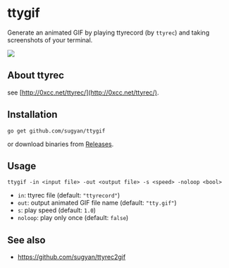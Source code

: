 ttygif
======

Generate an animated GIF by playing ttyrecord (by `ttyrec`) and taking screenshots of your terminal.

![](https://cloud.githubusercontent.com/assets/80381/3628176/6569016e-0e91-11e4-9b0d-6bbfd46a6d32.gif)


About ttyrec
------------

see [http://0xcc.net/ttyrec/](http://0xcc.net/ttyrec/).


Installation
------------

    go get github.com/sugyan/ttygif

or download binaries from [Releases](https://github.com/sugyan/ttygif/releases).


Usage
-----

    ttygif -in <input file> -out <output file> -s <speed> -noloop <bool>

* `in`: ttyrec file (default: `"ttyrecord"`)
* `out`: output animated GIF file name (default: `"tty.gif"`)
* `s`: play speed (default: `1.0`)
* `noloop`: play only once (default: `false`)


See also
--------

- https://github.com/sugyan/ttyrec2gif
